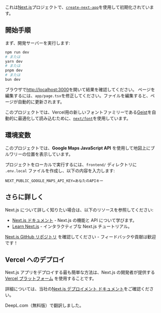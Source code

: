 これは[Next.js](https://nextjs.org)プロジェクトで、[`create-next-app`](https://nextjs.org/docs/app/api-reference/cli/create-next-app)を使用して初期化されています。

## 開始手順
まず、開発サーバーを実行します:

```bash
npm run dev
# または
yarn dev
# または
pnpm dev
# または
bun dev
```

ブラウザで[http://localhost:3000](http://localhost:3000)を開いて結果を確認してください。
ページを編集するには、`app/page.tsx`を修正してください。ファイルを編集すると、ページが自動的に更新されます。

このプロジェクトでは、Vercel用の新しいフォントファミリーである[Geist](https://vercel.com/font)を自動的に最適化して読み込むために、[`next/font`](https://nextjs.org/docs/app/building-your-application/optimizing/fonts)を使用しています。


## 環境変数
このプロジェクトでは、**Google Maps JavaScript API** を使用して地図上にブルワリーの位置を表示しています。

プロジェクトをローカルで実行するには、`frontend/` ディレクトリに `.env.local` ファイルを作成し、以下の内容を入力します:

```env
NEXT_PUBLIC_GOOGLE_MAPS_API_KEY=あなたのAPIキー
```

## さらに詳しく
Next.js について詳しく知りたい場合は、以下のリソースを参照してください:

- [Next.js ドキュメント](https://nextjs.org/docs) - Next.js の機能と API について学びます。
- [Learn Next.js](https://nextjs.org/learn) - インタラクティブな Next.js チュートリアル。

[Next.js GitHub リポジトリ](https://github.com/vercel/next.js) を確認してください - フィードバックや貢献は歓迎です！

## Vercel へのデプロイ
Next.js アプリをデプロイする最も簡単な方法は、Next.js の開発者が提供する [Vercel プラットフォーム](https://vercel.com/new?utm_medium=default-template&filter=next.js&utm_source=create-next-app&utm_campaign=create-next-app-readme) を使用することです。

詳細については、当社の[Next.js デプロイメント ドキュメント](https://nextjs.org/docs/app/building-your-application/deploying)をご確認ください。

DeepL.com（無料版）で翻訳しました。